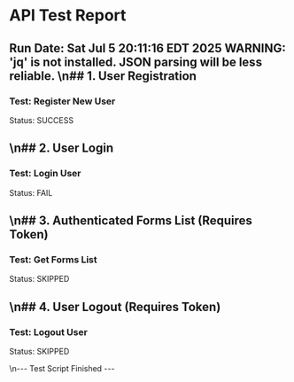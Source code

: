 # API Test Report
Run Date: Sat Jul  5 20:11:16 EDT 2025
WARNING: 'jq' is not installed. JSON parsing will be less reliable.
\n## 1. User Registration
--------------------------------------------------
### Test: Register New User
Status: SUCCESS


\n## 2. User Login
--------------------------------------------------
### Test: Login User
Status: FAIL


\n## 3. Authenticated Forms List (Requires Token)
--------------------------------------------------
### Test: Get Forms List
Status: SKIPPED


\n## 4. User Logout (Requires Token)
--------------------------------------------------
### Test: Logout User
Status: SKIPPED


\n--- Test Script Finished --- 
